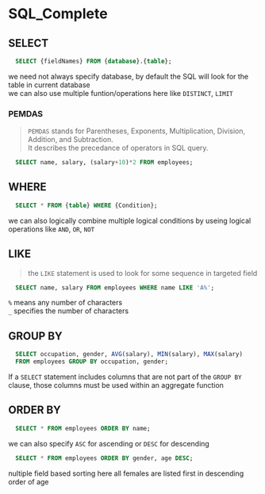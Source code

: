 # SQL_Complete

## SELECT 
```sql
  SELECT {fieldNames} FROM {database}.{table};
```
we need not always specify database, by default the SQL will look for the table in current database<br>
we can also use multiple funtion/operations here like `DISTINCT`, `LIMIT`
### PEMDAS
> `PEMDAS` stands for Parentheses, Exponents, Multiplication, Division, Addition, and Subtraction.<br>
> It describes the precedance of operators in SQL query.
```sql
  SELECT name, salary, (salary+10)*2 FROM employees;
```
## WHERE
```sql
  SELECT * FROM {table} WHERE {Condition};
```
we can also logically combine multiple logical conditions by useing logical operations like `AND`, `OR`, `NOT`
## LIKE
> the `LIKE` statement is used to look for some sequence in targeted field
```sql
  SELECT name, salary FROM employees WHERE name LIKE 'A%';
```
`%` means any number of characters<br> 
`_` specifies the number of characters
## GROUP BY
```sql
  SELECT occupation, gender, AVG(salary), MIN(salary), MAX(salary)
  FROM employees GROUP BY occupation, gender;
```
If a `SELECT` statement includes columns that are not part of the `GROUP BY` clause, those columns must be used within an aggregate function
## ORDER BY
```sql
  SELECT * FROM employees ORDER BY name;
```
we can also specify `ASC` for ascending or `DESC` for descending
```sql
  SELECT * FROM employees ORDER BY gender, age DESC;
```
nultiple field based sorting here all females are listed first in descending order of age
